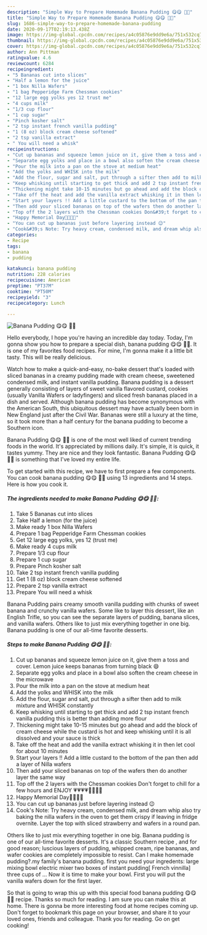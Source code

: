 ```yaml
---
description: "Simple Way to Prepare Homemade Banana Pudding 😋😋 🎉🎉"
title: "Simple Way to Prepare Homemade Banana Pudding 😋😋 🎉🎉"
slug: 1686-simple-way-to-prepare-homemade-banana-pudding
date: 2020-09-17T02:19:13.438Z
image: https://img-global.cpcdn.com/recipes/a4c05876e9dd9e6a/751x532cq70/banana-pudding-😋😋-🎉🎉-recipe-main-photo.jpg
thumbnail: https://img-global.cpcdn.com/recipes/a4c05876e9dd9e6a/751x532cq70/banana-pudding-😋😋-🎉🎉-recipe-main-photo.jpg
cover: https://img-global.cpcdn.com/recipes/a4c05876e9dd9e6a/751x532cq70/banana-pudding-😋😋-🎉🎉-recipe-main-photo.jpg
author: Ann Pittman
ratingvalue: 4.6
reviewcount: 6284
recipeingredient:
- "5 Bananas cut into slices"
- "Half a lemon for the juice"
- "1 box Nilla Wafers"
- "1 bag Pepperidge Farm Chessman cookies"
- "12 large egg yolks yes 12 trust me"
- "4 cups milk"
- "1/3 cup flour"
- "1 cup sugar"
- "Pinch kosher salt"
- "2 tsp instant french vanilla pudding"
- "1 (8 oz) block cream cheese softened"
- "2 tsp vanilla extract"
- " You will need a whisk"
recipeinstructions:
- "Cut up bananas and squeeze lemon juice on it, give them a toss and cover. Lemon juice keeps bananas from turning black 😄"
- "Separate egg yolks and place in a bowl also soften the cream cheese in the microwave"
- "Pour the milk into a pan on the stove at medium heat"
- "Add the yolks and WHISK into the milk"
- "Add the flour, sugar and salt, put through a sifter then add to milk mixture and WHISK constantly"
- "Keep whisking until starting to get thick and add 2 tsp instant french vanilla pudding this is better than adding more flour"
- "Thickening might take 10-15 minutes but go ahead and add the block of cream cheese while the custard is hot and keep whisking until it is all dissolved and your sauce is thick"
- "Take off the heat and add the vanilla extract whisking it in then let cool for about 10 minutes"
- "Start your layers !! Add a little custard to the bottom of the pan then add a layer of Nilla wafers"
- "Then add your sliced bananas on top of the wafers then do another layer the same way"
- "Top off the 2 layers with the Chessman cookies Don&#39;t forget to chill for a few hours and ENJOY 💗💗💗💗🎉🎉🎉🎉"
- "Happy Memorial Day🎉🎉🎉🎉"
- "You can cut up bananas just before layering instead 😉"
- "Cook&#39;s Note: Try heavy cream, condensed milk, and dream whip also try baking the nilla wafers in the oven to get them crispy if leaving in fridge overnite. Layer the top with sliced strawberry and wafers in a round pan."
categories:
- Recipe
tags:
- banana
- pudding

katakunci: banana pudding 
nutrition: 228 calories
recipecuisine: American
preptime: "PT37M"
cooktime: "PT50M"
recipeyield: "3"
recipecategory: Lunch

---
```



![Banana Pudding 😋😋 🎉🎉](https://img-global.cpcdn.com/recipes/a4c05876e9dd9e6a/751x532cq70/banana-pudding-😋😋-🎉🎉-recipe-main-photo.jpg)

Hello everybody, I hope you're having an incredible day today. Today, I'm gonna show you how to prepare a special dish, banana pudding 😋😋 🎉🎉. It is one of my favorites food recipes. For mine, I'm gonna make it a little bit tasty. This will be really delicious.

Watch how to make a quick-and-easy, no-bake dessert that&#39;s loaded with sliced bananas in a creamy pudding made with cream cheese, sweetened condensed milk, and instant vanilla pudding. Banana pudding is a dessert generally consisting of layers of sweet vanilla flavored custard, cookies (usually Vanilla Wafers or ladyfingers) and sliced fresh bananas placed in a dish and served. Although banana pudding has become synonymous with the American South, this ubiquitous dessert may have actually been born in New England just after the Civil War. Bananas were still a luxury at the time, so it took more than a half century for the banana pudding to become a Southern icon.

Banana Pudding 😋😋 🎉🎉 is one of the most well liked of current trending foods in the world. It's appreciated by millions daily. It's simple, it is quick, it tastes yummy. They are nice and they look fantastic. Banana Pudding 😋😋 🎉🎉 is something that I've loved my entire life.


To get started with this recipe, we have to first prepare a few components. You can cook banana pudding 😋😋 🎉🎉 using 13 ingredients and 14 steps. Here is how you cook it.

<!--inarticleads1-->

##### The ingredients needed to make Banana Pudding 😋😋 🎉🎉:

1. Take 5 Bananas cut into slices
1. Take Half a lemon (for the juice)
1. Make ready 1 box Nilla Wafers
1. Prepare 1 bag Pepperidge Farm Chessman cookies
1. Get 12 large egg yolks, yes 12 (trust me)
1. Make ready 4 cups milk
1. Prepare 1/3 cup flour
1. Prepare 1 cup sugar
1. Prepare Pinch kosher salt
1. Take 2 tsp instant french vanilla pudding
1. Get 1 (8 oz) block cream cheese softened
1. Prepare 2 tsp vanilla extract
1. Prepare  You will need a whisk


Banana Pudding pairs creamy smooth vanilla pudding with chunks of sweet banana and crunchy vanilla wafers. Some like to layer this dessert, like an English Trifle, so you can see the separate layers of pudding, banana slices, and vanilla wafers. Others like to just mix everything together in one big. Banana pudding is one of our all-time favorite desserts. 

<!--inarticleads2-->

##### Steps to make Banana Pudding 😋😋 🎉🎉:

1. Cut up bananas and squeeze lemon juice on it, give them a toss and cover. Lemon juice keeps bananas from turning black 😄
1. Separate egg yolks and place in a bowl also soften the cream cheese in the microwave
1. Pour the milk into a pan on the stove at medium heat
1. Add the yolks and WHISK into the milk
1. Add the flour, sugar and salt, put through a sifter then add to milk mixture and WHISK constantly
1. Keep whisking until starting to get thick and add 2 tsp instant french vanilla pudding this is better than adding more flour
1. Thickening might take 10-15 minutes but go ahead and add the block of cream cheese while the custard is hot and keep whisking until it is all dissolved and your sauce is thick
1. Take off the heat and add the vanilla extract whisking it in then let cool for about 10 minutes
1. Start your layers !! Add a little custard to the bottom of the pan then add a layer of Nilla wafers
1. Then add your sliced bananas on top of the wafers then do another layer the same way
1. Top off the 2 layers with the Chessman cookies Don&#39;t forget to chill for a few hours and ENJOY 💗💗💗💗🎉🎉🎉🎉
1. Happy Memorial Day🎉🎉🎉🎉
1. You can cut up bananas just before layering instead 😉
1. Cook&#39;s Note: Try heavy cream, condensed milk, and dream whip also try baking the nilla wafers in the oven to get them crispy if leaving in fridge overnite. Layer the top with sliced strawberry and wafers in a round pan.


Others like to just mix everything together in one big. Banana pudding is one of our all-time favorite desserts. It&#39;s a classic Southern recipe , and for good reason; luscious layers of pudding, whipped cream, ripe bananas, and wafer cookies are completely impossible to resist. Can I make homemade pudding?.my family&#39;s banana pudding. first you need your ingredents: large mixing bowl electric mixer two boxes of instant pudding[ French vinnilla] three cups of … Now it is time to make your bowl. First you will put the vanilla wafers down for the first layer. 

So that is going to wrap this up with this special food banana pudding 😋😋 🎉🎉 recipe. Thanks so much for reading. I am sure you can make this at home. There is gonna be more interesting food at home recipes coming up. Don't forget to bookmark this page on your browser, and share it to your loved ones, friends and colleague. Thank you for reading. Go on get cooking!
